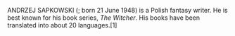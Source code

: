 ANDRZEJ SAPKOWSKI (; born 21 June 1948) is a Polish fantasy writer. He is best known for his book series, _The Witcher_. His books have been translated into about 20 languages.[1]
